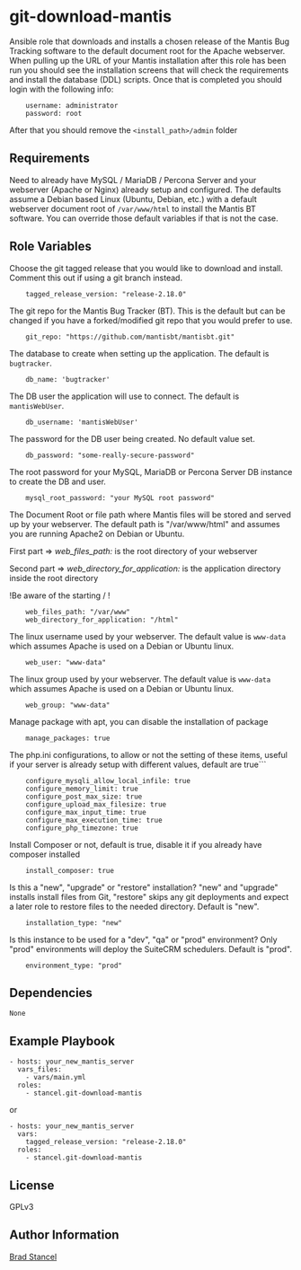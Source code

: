 git-download-mantis
=========

Ansible role that downloads and installs a chosen release of the Mantis Bug Tracking software to the default document root for the Apache webserver. When pulling up the URL of your Mantis installation after this role has been run you should see the installation screens that will check the requirements and install the database (DDL) scripts. Once that is completed you should login with the following info:  

```
	username: administrator
	password: root
```
After that you should remove the `<install_path>/admin` folder

Requirements
------------

Need to already have MySQL / MariaDB / Percona Server and your webserver (Apache or Nginx) already setup and configured. The defaults assume a Debian based Linux (Ubuntu, Debian, etc.) with a default webserver document root of `/var/www/html` to install the Mantis BT software. You can override those default variables if that is not the case.

Role Variables
--------------

Choose the git tagged release that you would like to download and install. Comment this out if using a git branch instead.  

```
	tagged_release_version: "release-2.18.0"
```
The git repo for the Mantis Bug Tracker (BT). This is the default but can be changed if you have a forked/modified git repo that you would prefer to use.  

```
	git_repo: "https://github.com/mantisbt/mantisbt.git"
```
The database to create when setting up the application. The default is `bugtracker`.  

```
	db_name: 'bugtracker'
```
The DB user the application will use to connect. The default is `mantisWebUser`.   

```
	db_username: 'mantisWebUser'
``` 
The password for the DB user being created. No default value set.

```
	db_password: "some-really-secure-password"
```
The root password for your MySQL, MariaDB or Percona Server DB instance to create the DB and user.

```
	mysql_root_password: "your MySQL root password"
```
The Document Root or file path where Mantis files will be stored and served up by your webserver. The default path is "/var/www/html" and assumes you are running Apache2 on Debian or Ubuntu.  

First part => *web_files_path:* is the root directory of your webserver

Second part =>  *web_directory_for_application:* is the application directory inside the root directory

!Be aware of the starting / !

```
    web_files_path: "/var/www"
    web_directory_for_application: "/html"
```
The linux username used by your webserver. The default value is `www-data` which assumes Apache is used on a Debian or Ubuntu linux.  

```
	web_user: "www-data"
```
The linux group used by your webserver. The default value is `www-data` which assumes Apache is used on a Debian or Ubuntu linux.  

```
	web_group: "www-data"
```
Manage package with apt, you can disable the installation of package
```
	manage_packages: true
```

The php.ini configurations, to allow or not the setting of these items, useful if your server is already setup with different values, default are true```
```
	configure_mysqli_allow_local_infile: true
	configure_memory_limit: true
	configure_post_max_size: true
	configure_upload_max_filesize: true
	configure_max_input_time: true
	configure_max_execution_time: true
	configure_php_timezone: true
```

Install Composer or not, default is true, disable it if you already have composer installed
```
	install_composer: true
```

Is this a "new", "upgrade" or "restore" installation? "new" and "upgrade" installs install files from Git, "restore" skips any git deployments and expect a later role to restore files to the needed directory. Default is "new".
```
	installation_type: "new"
```

Is this instance to be used for a "dev", "qa" or "prod" environment? Only "prod" environments will deploy the SuiteCRM schedulers. Default is "prod".
```
	environment_type: "prod"
```


Dependencies
------------

	None

Example Playbook
----------------

	- hosts: your_new_mantis_server
	  vars_files:
	    - vars/main.yml
	  roles:
	    - stancel.git-download-mantis


or 


	- hosts: your_new_mantis_server 
	  vars:
		tagged_release_version: "release-2.18.0"
	  roles:
	    - stancel.git-download-mantis

License
-------

GPLv3

Author Information
------------------

[Brad Stancel](https://github.com/stancel) 


